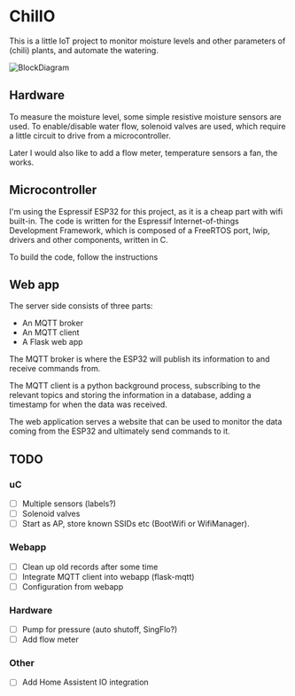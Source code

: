 # ChilIO

This is a little IoT project to monitor moisture levels and other parameters of (chili) plants, and automate the watering.

![BlockDiagram](doc/general-structure.svg)

## Hardware

To measure the moisture level, some simple resistive moisture sensors are used. To enable/disable water flow, solenoid valves are used, which require a little circuit to drive from a microcontroller.

Later I would also like to add a flow meter, temperature sensors a fan, the works.

## Microcontroller

I'm using the Espressif ESP32 for this project, as it is a cheap part with wifi built-in. The code is written for the Espressif Internet-of-things Development Framework, which is composed of a FreeRTOS port, lwip, drivers and other components, written in C.

To build the code, follow the instructions

## Web app
The server side consists of three parts:

* An MQTT broker
* An MQTT client
* A Flask web app

The MQTT broker is where the ESP32 will publish its information to and receive commands from.

The MQTT client is a python background process, subscribing to the relevant topics and storing the information in a database, adding a timestamp for when the data was received.

The web application serves a website that can be used to monitor the data coming from the ESP32 and ultimately send commands to it.

## TODO

### uC
- [ ] Multiple sensors (labels?)
- [ ] Solenoid valves
- [ ] Start as AP, store known SSIDs etc (BootWifi or WifiManager).

### Webapp
- [ ] Clean up old records after some time
- [ ] Integrate MQTT client into webapp (flask-mqtt)
- [ ] Configuration from webapp

### Hardware
- [ ] Pump for pressure (auto shutoff, SingFlo?)
- [ ] Add flow meter

### Other
- [ ] Add Home Assistent IO integration
